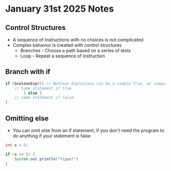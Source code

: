 # January 31st 2025 Notes

## Control Structures
* A sequence of instructions with no choices is not complicated
* Complex behavior is created with control structures
  * Branches - Choose a path based on a series of tests
  * Loop - Repeat a sequence of instruction

## Branch with if
```java
if (booleanExpr){ // Boolean Expresions can be a simple True, an inequallity, or comparitive
    // Some statement if true
        } else {
    // Some statement if false
}
```
## Omitting else
* You can omit else from an if statement, if you don't need the program to do anything if your statement is false
```java
int x = 5;

if (x == 5) {
    System.out.println("Yippe!")
}
```
